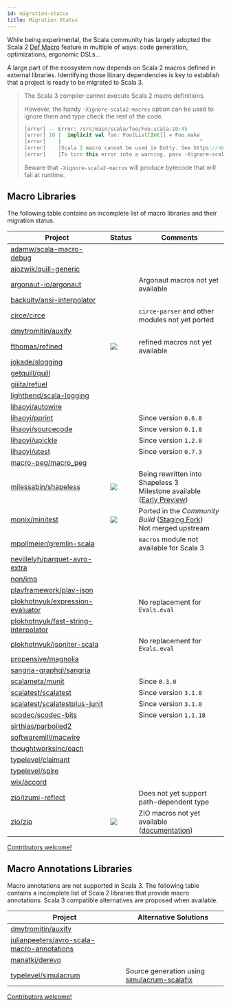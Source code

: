 ```yaml
---
id: migration-status
title: Migration Status
---
```


While being experimental, the Scala community has largely adopted the Scala 2 [Def Macro](https://docs.scala-lang.org/overviews/macros/overview.html) feature in multiple of ways: code generation, optimizations, ergonomic DSLs...

A large part of the ecosystem now depends on Scala 2 macros defined in external libraries.
Identifying those library dependencies is key to establish that a project is ready to be migrated to Scala 3.

> The Scala 3 compiler cannot execute Scala 2 macro definitions.
> 
> However, the handy `-Xignore-scala2-macros` option can be used to ignore them and type check the rest of the code.
> 
> ```scala
> [error] -- Error: /src/main/scala/foo/Foo.scala:10:45 
> [error] 10 |  implicit val foo: Foo[List[Int]] = Foo.make
> [error]    |                                             ^
> [error]    |Scala 2 macro cannot be used in Dotty. See https://dotty.epfl.ch/docs/reference/dropped-features/macros.html
> [error]    |To turn this error into a warning, pass -Xignore-scala2-macros to the compiler
> ```
>
> Beware that `-Xignore-scala2-macros` will produce bytecode that will fail at runtime.   
>

## Macro Libraries

The following table contains an incomplete list of macro libraries and their migration status.

| Project | Status | Comments |
|-|-|-|
| [adamw/scala-macro-debug](https://index.scala-lang.org/adamw/scala-macro-debug) | <i class="fas fa-times fa-lg"/> | |
| [ajozwik/quill-generic](https://index.scala-lang.org/ajozwik/quill-generic) | <i class="fas fa-times fa-lg"/> | |
| [argonaut-io/argonaut](https://index.scala-lang.org/argonaut-io/argonaut) | <i class="fas fa-times fa-lg"/> | Argonaut macros not yet available  |
| [backuity/ansi-interpolator](https://index.scala-lang.org/backuity/ansi-interpolator) | <i class="fas fa-times fa-lg"/> | |
| [circe/circe](https://index.scala-lang.org/circe/circe) | <i class="fas fa-times fa-lg"/> | `circe-parser` and other modules not yet ported |
| [dmytromitin/auxify](https://index.scala-lang.org/dmytromitin/auxify) | <i class="fas fa-times fa-lg"/> | |
| [fthomas/refined](https://index.scala-lang.org/fthomas/refined) | <img src="/scala-3-migration-guide/img/tilde.svg"/> | refined macros not yet available |
| [jokade/slogging](https://index.scala-lang.org/jokade/slogging) | <i class="fas fa-times fa-lg"/> | |
| [getquill/quill](https://index.scala-lang.org/getquill/quill/) | <i class="fas fa-times fa-lg"/> | |
| [giiita/refuel](https://index.scala-lang.org/giiita/refuel/) | <i class="fas fa-times fa-lg"/> | |
| [lightbend/scala-logging](https://index.scala-lang.org/lightbend/scala-logging) |  <i class="fas fa-times fa-lg"/> | |
| [lihaoyi/autowire](https://index.scala-lang.org/lihaoyi/autowire) |  <i class="fas fa-times fa-lg"/> | |
| [lihaoyi/pprint](https://index.scala-lang.org/lihaoyi/pprint) | <i class="fas fa-check  fa-lg"/> | Since version `0.6.0` |
| [lihaoyi/sourcecode](https://index.scala-lang.org/lihaoyi/sourcecode) | <i class="fas fa-check  fa-lg"/> | Since version `0.1.8` |
| [lihaoyi/upickle](https://github.com/lihaoyi/upickle) | <i class="fas fa-check  fa-lg"/> | Since version `1.2.0` |
| [lihaoyi/utest](https://index.scala-lang.org/lihaoyi/utest) | <i class="fas fa-check  fa-lg"/> | Since version `0.7.3` |
| [macro-peg/macro_peg](https://index.scala-lang.org/kmizu/macro_peg) | <i class="fas fa-times fa-lg"/> | |
| [milessabin/shapeless](https://index.scala-lang.org/milessabin/shapeless) | <img src="/scala-3-migration-guide/img/tilde.svg"/> | Being rewritten into Shapeless 3<br/>Milestone available ([Early Preview](https://github.com/milessabin/shapeless/tree/shapeless-3)) |
| [monix/minitest](https://index.scala-lang.org/monix/minitest) | <img src="/scala-3-migration-guide/img/tilde.svg"/> | Ported in the _Community Build_ ([Staging Fork](https://github.com/dotty-staging/minitest))<br/>Not merged upstream |
| [mpollmeier/gremlin-scala](https://index.scala-lang.org/mpollmeier/gremlin-scala) |  <i class="fas fa-times fa-lg"/> | `macros` module not available for Scala 3 |
| [nevillelyh/parquet-avro-extra](https://index.scala-lang.org/nevillelyh/parquet-avro-extra) |  <i class="fas fa-times fa-lg"/> | |
| [non/imp](https://index.scala-lang.org/non/imp) |  <i class="fas fa-times fa-lg"/> | |
| [playframework/play-json](https://index.scala-lang.org/playframework/play-json) | <i class="fas fa-times fa-lg"/> | |
| [plokhotnyuk/expression-evaluator](https://index.scala-lang.org/plokhotnyuk/expression-evaluator) | <i class="fas fa-times fa-lg"/> | No replacement for `Evals.eval` |
| [plokhotnyuk/fast-string-interpolator](https://index.scala-lang.org/plokhotnyuk/fast-string-interpolator) | <i class="fas fa-times fa-lg"/> | |
| [plokhotnyuk/jsoniter-scala](https://index.scala-lang.org/plokhotnyuk/jsoniter-scala) | <i class="fas fa-times fa-lg"/> | No replacement for `Evals.eval` |
| [propensive/magnolia](https://index.scala-lang.org/propensive/magnolia) | <i class="fas fa-times fa-lg"/> | |
| [sangria-graphql/sangria](https://index.scala-lang.org/sangria-graphql/sangria) | <i class="fas fa-times fa-lg"/> | |
| [scalameta/munit](https://index.scala-lang.org/scalameta/munit) | <i class="fas fa-check fa-lg"/> | Since `0.3.0` |
| [scalatest/scalatest](https://index.scala-lang.org/scalatest/scalatest) | <i class="fas fa-check fa-lg"/> | Since version `3.1.0` |
| [scalatest/scalatestplus-junit](https://index.scala-lang.org/scalatest/scalatestplus-junit) | <i class="fas fa-check fa-lg"/> | Since version `3.1.0` |
| [scodec/scodec-bits](https://index.scala-lang.org/scodec/scodec-bits) | <i class="fas fa-check fa-lg"/> | Since version `1.1.18` |
| [sirthias/parboiled2](https://index.scala-lang.org/sirthias/parboiled2) | <i class="fas fa-times fa-lg"/> | |
| [softwaremill/macwire](https://index.scala-lang.org/softwaremill/macwire) | <i class="fas fa-times fa-lg"/> | |
| [thoughtworksinc/each](https://index.scala-lang.org/thoughtworsinc/each) | <i class="fas fa-times fa-lg"/> | |
| [typelevel/claimant](https://index.scala-lang.org/typelevel/claimant) | <i class="fas fa-times fa-lg"/> | |
| [typelevel/spire](https://index.scala-lang.org/typelevel/spire) |  <i class="fas fa-times fa-lg"/> | |
| [wix/accord](https://index.scala-lang.org/wix/accord) |  <i class="fas fa-times fa-lg"/> | |
| [zio/izumi-reflect](https:://index.scala-lang.org/zio/izumi-reflect) | <i class="fas fa-check fa-lg"/> | Does not yet support path-dependent type  |
| [zio/zio](https://index.scala-lang.org/zio/zio) | <img src="/scala-3-migration-guide/img/tilde.svg"/> | ZIO macros not yet available ([documentation](https://zio.dev/docs/howto/howto_macros)) |

[Contributors welcome!](../contributing.md)

## Macro Annotations Libraries

Macro annotations are not supported in Scala 3.
The following table contains a incomplete list of Scala 2 libraries that provide macro annotations.
Scala 3 compatible alternatives are proposed when available.

| Project | Alternative Solutions |
|-|-|
| [dmytromitin/auxify](https://index.scala-lang.org/dmytromitin/auxify) | <i class="fas fa-times fa-lg"/> |
| [julianpeeters/avro-scala-macro-annotations](https://index.scala-lang.org/julianpeeters/avro-scala-macro-annotations) | <i class="fas fa-times fa-lg"/> |
| [manatki/derevo](https://index.scala-lang.org/manatki/derevo) | <i class="fas fa-times fa-lg"/> |
| [typelevel/simulacrum](https://index.scala-lang.org/typelevel/simulacrum) | <i class="fas fa-check fa-lg"></i> Source generation using [simulacrum-scalafix](https://index.scala-lang.org/typelevel/simulacrum-scalafix/simulacrum-scalafix/0.5.0?target=_2.12) |

[Contributors welcome!](../contributing.md)
